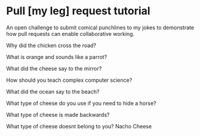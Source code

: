 # Pull [my leg] request tutorial
An open challenge to submit comical punchlines to my jokes to demonstrate how pull requests can enable collaborative working. 

Why did the chicken cross the road? 

What is orange and sounds like a parrot? 

What did the cheese say to the mirror? 

How should you teach complex computer science? 

What did the ocean say to the beach?

What type of cheese do you use if you need to hide a horse?

What type of cheese is made backwards?

What type of cheese doesnt belong to you?
Nacho Cheese 
